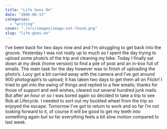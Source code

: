 ```yaml
---
title: "Life Goes On"
date: "2006-06-13"
categories: 
  - "writing"
cover: "./src/images/image-not-found.png"
slug: "life-goes-on"
---
```


I’ve been back for two days now and and I’m struggling to get back into the groove. Yesterday I was not really up to much so I spent the day trying to upload some photo’s of the trip and cleaning my bike. Today I finally sat down at my desk (home version) to find a pile of post and an in-box full of emails. The main task for the day however was to finish of uploading the photo’s. Lucy got a bit carried away with the camera and I’ve got around 900 photograph’s to upload; it has taken two days to get them all on Flickr! I tried to get into the swing of things and replied to a few emails; thanks for those of support and well wishes, cleared out several hundred junk mails. But after an hour or so I was bored again so decided to take a trip to see Rob at Lifecycle. I needed to sort out my buckled wheel from the trip so enjoyed the escape. Tomorrow I’ve got to return to work and so far I’m not looking forward to it, of course it will be good to get my teeth into something again but so far everything feels a bit slow motion compared to last week.
